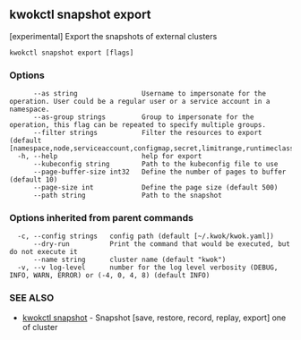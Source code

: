 ## kwokctl snapshot export

[experimental] Export the snapshots of external clusters

```
kwokctl snapshot export [flags]
```

### Options

```
      --as string                Username to impersonate for the operation. User could be a regular user or a service account in a namespace.
      --as-group strings         Group to impersonate for the operation, this flag can be repeated to specify multiple groups.
      --filter strings           Filter the resources to export (default [namespace,node,serviceaccount,configmap,secret,limitrange,runtimeclass.node.k8s.io,priorityclass.scheduling.k8s.io,clusterrolebindings.rbac.authorization.k8s.io,clusterroles.rbac.authorization.k8s.io,rolebindings.rbac.authorization.k8s.io,roles.rbac.authorization.k8s.io,daemonset.apps,deployment.apps,replicaset.apps,statefulset.apps,cronjob.batch,job.batch,persistentvolumeclaim,persistentvolume,pod,service,endpoints])
  -h, --help                     help for export
      --kubeconfig string        Path to the kubeconfig file to use
      --page-buffer-size int32   Define the number of pages to buffer (default 10)
      --page-size int            Define the page size (default 500)
      --path string              Path to the snapshot
```

### Options inherited from parent commands

```
  -c, --config strings   config path (default [~/.kwok/kwok.yaml])
      --dry-run          Print the command that would be executed, but do not execute it
      --name string      cluster name (default "kwok")
  -v, --v log-level      number for the log level verbosity (DEBUG, INFO, WARN, ERROR) or (-4, 0, 4, 8) (default INFO)
```

### SEE ALSO

* [kwokctl snapshot](kwokctl_snapshot.md)	 - Snapshot [save, restore, record, replay, export] one of cluster

